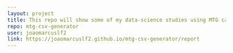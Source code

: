 ```yaml
---
layout: project
title: This repo will show some of my data-science studies using MTG cardbase
repo: mtg-csv-generator
user: joaomarcuslf2
link: https://joaomarcuslf2.github.io/mtg-csv-generator/report
---
```

